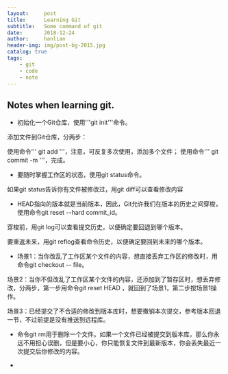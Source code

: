 ```yaml
---
layout:     post
title:      Learning Git
subtitle:   Some command of git
date:       2018-12-24
author:     hanlian
header-img: img/post-bg-2015.jpg
catalog: true
tags:
    - git
    - code
    - note
---
```


## Notes when learning git.
- 初始化一个Git仓库，使用'''git init'''命令。

添加文件到Git仓库，分两步：

使用命令''' git add <file> '''，注意，可反复多次使用，添加多个文件；
使用命令''' git commit -m <message> '''，完成。


- 要随时掌握工作区的状态，使用git status命令。

如果git status告诉你有文件被修改过，用git diff可以查看修改内容

- HEAD指向的版本就是当前版本，因此，Git允许我们在版本的历史之间穿梭，使用命令git reset --hard commit_id。

穿梭前，用git log可以查看提交历史，以便确定要回退到哪个版本。

要重返未来，用git reflog查看命令历史，以便确定要回到未来的哪个版本。

- 场景1：当你改乱了工作区某个文件的内容，想直接丢弃工作区的修改时，用命令git checkout -- file。

场景2：当你不但改乱了工作区某个文件的内容，还添加到了暂存区时，想丢弃修改，分两步，第一步用命令git reset HEAD <file>，就回到了场景1，第二步按场景1操作。

场景3：已经提交了不合适的修改到版本库时，想要撤销本次提交，参考版本回退一节，不过前提是没有推送到远程库。

- 命令git rm用于删除一个文件。如果一个文件已经被提交到版本库，那么你永远不用担心误删，但是要小心，你只能恢复文件到最新版本，你会丢失最近一次提交后你修改的内容。

- 